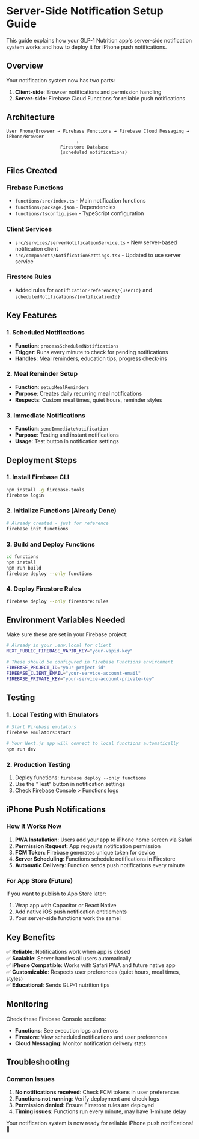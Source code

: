 # Server-Side Notification Setup Guide

This guide explains how your GLP-1 Nutrition app's server-side notification system works and how to deploy it for iPhone push notifications.

## Overview

Your notification system now has two parts:
1. **Client-side**: Browser notifications and permission handling
2. **Server-side**: Firebase Cloud Functions for reliable push notifications

## Architecture

```
User Phone/Browser → Firebase Functions → Firebase Cloud Messaging → iPhone/Browser
                          ↓
                    Firestore Database
                    (scheduled notifications)
```

## Files Created

### Firebase Functions
- `functions/src/index.ts` - Main notification functions
- `functions/package.json` - Dependencies
- `functions/tsconfig.json` - TypeScript configuration

### Client Services
- `src/services/serverNotificationService.ts` - New server-based notification client
- `src/components/NotificationSettings.tsx` - Updated to use server service

### Firestore Rules
- Added rules for `notificationPreferences/{userId}` and `scheduledNotifications/{notificationId}`

## Key Features

### 1. Scheduled Notifications
- **Function**: `processScheduledNotifications` 
- **Trigger**: Runs every minute to check for pending notifications
- **Handles**: Meal reminders, education tips, progress check-ins

### 2. Meal Reminder Setup
- **Function**: `setupMealReminders`
- **Purpose**: Creates daily recurring meal notifications
- **Respects**: Custom meal times, quiet hours, reminder styles

### 3. Immediate Notifications
- **Function**: `sendImmediateNotification`
- **Purpose**: Testing and instant notifications
- **Usage**: Test button in notification settings

## Deployment Steps

### 1. Install Firebase CLI
```bash
npm install -g firebase-tools
firebase login
```

### 2. Initialize Functions (Already Done)
```bash
# Already created - just for reference
firebase init functions
```

### 3. Build and Deploy Functions
```bash
cd functions
npm install
npm run build
firebase deploy --only functions
```

### 4. Deploy Firestore Rules
```bash
firebase deploy --only firestore:rules
```

## Environment Variables Needed

Make sure these are set in your Firebase project:

```bash
# Already in your .env.local for client
NEXT_PUBLIC_FIREBASE_VAPID_KEY="your-vapid-key"

# These should be configured in Firebase Functions environment
FIREBASE_PROJECT_ID="your-project-id"
FIREBASE_CLIENT_EMAIL="your-service-account-email"
FIREBASE_PRIVATE_KEY="your-service-account-private-key"
```

## Testing

### 1. Local Testing with Emulators
```bash
# Start Firebase emulators
firebase emulators:start

# Your Next.js app will connect to local functions automatically
npm run dev
```

### 2. Production Testing
1. Deploy functions: `firebase deploy --only functions`
2. Use the "Test" button in notification settings
3. Check Firebase Console > Functions logs

## iPhone Push Notifications

### How It Works Now
1. **PWA Installation**: Users add your app to iPhone home screen via Safari
2. **Permission Request**: App requests notification permission
3. **FCM Token**: Firebase generates unique token for device
4. **Server Scheduling**: Functions schedule notifications in Firestore
5. **Automatic Delivery**: Function sends push notifications every minute

### For App Store (Future)
If you want to publish to App Store later:
1. Wrap app with Capacitor or React Native
2. Add native iOS push notification entitlements
3. Your server-side functions work the same!

## Key Benefits

✅ **Reliable**: Notifications work when app is closed  
✅ **Scalable**: Server handles all users automatically  
✅ **iPhone Compatible**: Works with Safari PWA and future native app  
✅ **Customizable**: Respects user preferences (quiet hours, meal times, styles)  
✅ **Educational**: Sends GLP-1 nutrition tips  

## Monitoring

Check these Firebase Console sections:
- **Functions**: See execution logs and errors
- **Firestore**: View scheduled notifications and user preferences
- **Cloud Messaging**: Monitor notification delivery stats

## Troubleshooting

### Common Issues
1. **No notifications received**: Check FCM tokens in user preferences
2. **Functions not running**: Verify deployment and check logs
3. **Permission denied**: Ensure Firestore rules are deployed
4. **Timing issues**: Functions run every minute, may have 1-minute delay

Your notification system is now ready for reliable iPhone push notifications! 🚀